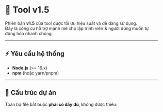 # 🚀 Tool v1.5

Phiên bản **v1.5** của tool được tối ưu hiệu suất và dễ dàng sử dụng.  
Đây là công cụ hỗ trợ mạnh mẽ cho lập trình viên & người dùng muốn tự động hóa nhanh chóng.  

---

## ⚡ Yêu cầu hệ thống

- **Node.js** (>= 16.x)  
- **npm** (hoặc yarn/pnpm)  

---

## 📂 Cấu trúc dự án

Toàn bộ file bắt buộc **phải có đầy đủ**, không được thiếu:

